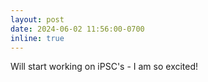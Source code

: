 ```yaml
---
layout: post
date: 2024-06-02 11:56:00-0700
inline: true
---
```

Will start working on iPSC's - I am so excited!

